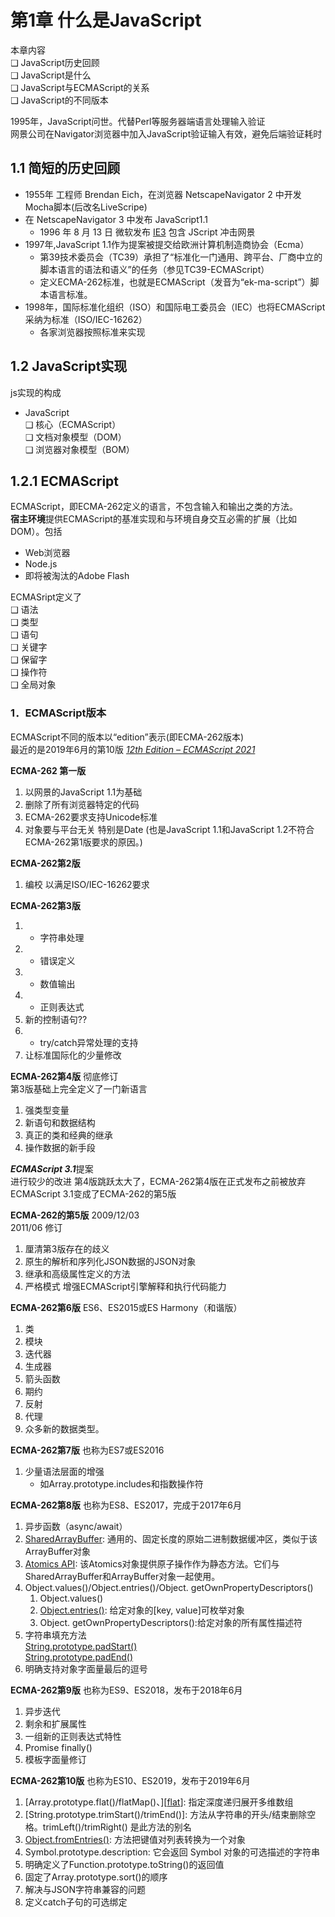 # 第1章 什么是JavaScript
本章内容  
❑ JavaScript历史回顾  
❑ JavaScript是什么  
❑ JavaScript与ECMAScript的关系  
❑ JavaScript的不同版本  

1995年，JavaScript问世。代替Perl等服务器端语言处理输入验证  
网景公司在Navigator浏览器中加入JavaScript验证输入有效，避免后端验证耗时

## 1.1 简短的历史回顾

- 1955年 工程师 Brendan Eich，在浏览器 NetscapeNavigator 2 中开发Mocha脚本(后改名LiveScripe)
- 在 NetscapeNavigator 3 中发布 JavaScript1.1
    - 1996 年 8 月 13 日 微软发布 [IE3](https://en.wikipedia.org/wiki/Internet_Explorer_3) 包含 JScript 冲击网景
- 1997年,JavaScript 1.1作为提案被提交给欧洲计算机制造商协会（Ecma）
    - 第39技术委员会（TC39）承担了“标准化一门通用、跨平台、厂商中立的脚本语言的语法和语义”的任务（参见TC39-ECMAScript）
    - 定义ECMA-262标准，也就是ECMAScript（发音为“ek-ma-script”）脚本语言标准。
- 1998年，国际标准化组织（ISO）和国际电工委员会（IEC）也将ECMAScript采纳为标准（ISO/IEC-16262）
    - 各家浏览器按照标准来实现

## 1.2 JavaScript实现

js实现的构成
- JavaScript  
    ❑ 核心（ECMAScript）  
    ❑ 文档对象模型（DOM）  
    ❑ 浏览器对象模型（BOM）

## 1.2.1 ECMAScript

ECMAScript，即ECMA-262定义的语言，不包含输入和输出之类的方法。  
**宿主环境**提供ECMAScript的基准实现和与环境自身交互必需的扩展（比如DOM）。包括
- Web浏览器
- Node.js
- 即将被淘汰的Adobe Flash


ECMASript定义了  
❑ 语法  
❑ 类型  
❑ 语句  
❑ 关键字  
❑ 保留字  
❑ 操作符  
❑ 全局对象  

### 1．ECMAScript版本
ECMAScript不同的版本以“edition”表示(即ECMA-262版本)  
最近的是2019年6月的第10版 [*12th Edition – ECMAScript 2021*](https://en.wikipedia.org/wiki/ECMAScript#12th_Edition_–_ECMAScript_2021)  

**ECMA-262 第一版**
1. 以网景的JavaScript 1.1为基础
2. 删除了所有浏览器特定的代码
3. ECMA-262要求支持Unicode标准
4. 对象要与平台无关 特别是Date (也是JavaScript 1.1和JavaScript 1.2不符合ECMA-262第1版要求的原因。)

**ECMA-262第2版**
1. 编校 以满足ISO/IEC-16262要求

**ECMA-262第3版**
1. * 字符串处理
2. * 错误定义
3. * 数值输出
4. * 正则表达式
5. 新的控制语句??
6. * try/catch异常处理的支持
7. 让标准国际化的少量修改

**ECMA-262第4版** 彻底修订  
第3版基础上完全定义了一门新语言
1. 强类型变量
2. 新语句和数据结构
3. 真正的类和经典的继承
4. 操作数据的新手段

***ECMAScript 3.1***提案  
进行较少的改进 第4版跳跃太大了，ECMA-262第4版在正式发布之前被放弃  
ECMAScript 3.1变成了ECMA-262的第5版

**ECMA-262的第5版** 2009/12/03  
2011/06 修订
1. 厘清第3版存在的歧义
2. 原生的解析和序列化JSON数据的JSON对象
3. 继承和高级属性定义的方法
4. 严格模式 增强ECMAScript引擎解释和执行代码能力

**ECMA-262第6版** ES6、ES2015或ES Harmony（和谐版）
1. 类
2. 模块
3. 迭代器
4. 生成器
5. 箭头函数
6. 期约
7. 反射
8. 代理
9. 众多新的数据类型。

**ECMA-262第7版** 也称为ES7或ES2016
1. 少量语法层面的增强
    - 如Array.prototype.includes和指数操作符

**ECMA-262第8版** 也称为ES8、ES2017，完成于2017年6月
1. 异步函数（async/await）
2. [SharedArrayBuffer][SharedArrayBuffer]: 通用的、固定长度的原始二进制数据缓冲区，类似于该ArrayBuffer对象
3. [Atomics API][Atomics-API]: 该Atomics对象提供原子操作作为静态方法。它们与SharedArrayBuffer和ArrayBuffer对象一起使用。
4. Object.values()/Object.entries()/Object. getOwnPropertyDescriptors()
    1. Object.values()
    2. [Object.entries()][entries]: 给定对象的[key, value]可枚举对象
    3. Object. getOwnPropertyDescriptors():给定对象的所有属性描述符
5. 字符串填充方法  
    [String.prototype.padStart()][padStart]  
    [String.prototype.padEnd()][padEnd]  
6. 明确支持对象字面量最后的逗号

[SharedArrayBuffer]:https://developer.mozilla.org/en-US/docs/Web/JavaScript/Reference/Global_Objects/SharedArrayBuffer
[Atomics-API]:https://developer.mozilla.org/en-US/docs/Web/JavaScript/Reference/Global_Objects/Atomics
[entries]:https://developer.mozilla.org/en-US/docs/Web/JavaScript/Reference/Global_Objects/Object/entries
[padStart]:https://developer.mozilla.org/en-US/docs/Web/JavaScript/Reference/Global_Objects/String/padStart  
[padEnd]:https://developer.mozilla.org/en-US/docs/Web/JavaScript/Reference/Global_Objects/String/padEnd

**ECMA-262第9版** 也称为ES9、ES2018，发布于2018年6月
1. 异步迭代
2. 剩余和扩展属性
3. 一组新的正则表达式特性
4. Promise finally()
5. 模板字面量修订

**ECMA-262第10版** 也称为ES10、ES2019，发布于2019年6月
1. [Array.prototype.flat()/flatMap()、][[flat]]: 指定深度递归展开多维数组
2. [String.prototype.trimStart()/trimEnd()]: 方法从字符串的开头/结束删除空格。trimLeft()/trimRight() 是此方法的别名
3. [Object.fromEntries()][fromEntries]: 方法把键值对列表转换为一个对象
4. Symbol.prototype.description: 它会返回 Symbol 对象的可选描述的字符串
5. 明确定义了Function.prototype.toString()的返回值
6. 固定了Array.prototype.sort()的顺序
7. 解决与JSON字符串兼容的问题
8. 定义catch子句的可选绑定

[flat]:https://developer.mozilla.org/zh-CN/docs/Web/JavaScript/Reference/Global_Objects/Array/flat
[trimStart]:https://developer.mozilla.org/zh-CN/docs/Web/JavaScript/Reference/Global_Objects/String/trimStart
[fromEntries]:https://developer.mozilla.org/zh-CN/docs/Web/JavaScript/Reference/Global_Objects/Object/fromEntries